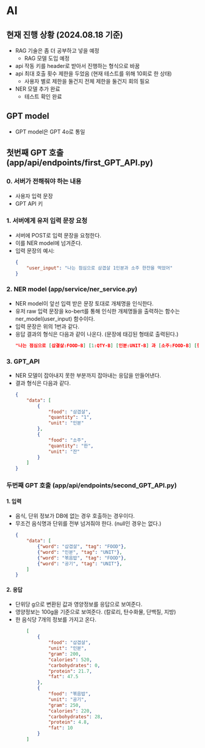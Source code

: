 # AI

## 현재 진행 상황 (2024.08.18 기준)
- RAG 기술은 좀 더 공부하고 넣을 예정 
    - RAG 모델 도입 예정
- api 작동 키를 header로 받아서 진행하는 형식으로 바꿈
- api 최대 호출 횟수 제한을 두었음 (현재 테스트를 위해 10회로 한 상태)
    - 사용자 별로 제한을 둘건지 전체 제한을 둘건지 회의 필요
- NER 모델 추가 완료 
    - 테스트 확인 완료

## GPT model
- GPT model은 GPT 4o로 통일

## 첫번째 GPT 호출 (app/api/endpoints/first_GPT_API.py)

### 0. 서버가 전해줘야 하는 내용
- 사용자 입력 문장
- GPT API 키

### 1. 서버에게 유저 입력 문장 요청 
- 서버에 POST로 입력 문장을 요청한다.
- 이를 NER model에 넘겨준다.
- 입력 문장의 예시:
    ```json 
    {
        "user_input": "나는 점심으로 삼겹살 1인분과 소주 한잔을 먹었어"
    }
    ``` 

### 2. NER model (app/service/ner_service.py)
- NER model이 앞선 입력 받은 문장 토대로 개체명을 인식한다.
- 유저 raw 입력 문장을 ko-bert를 통해 인식한 개체명들을 출력하는 함수는 ner_model(user_input) 함수이다.
- 입력 문장은 위의 1번과 같다.
- 응답 결과의 형식은 다음과 같이 나온다. (문장에 태깅된 형태로 출력된다.)
    ```json
    "나는 점심으로 [삽결살:FOOD-B] [1:QTY-B] [인분:UNIT-B] 과 [소주:FOOD-B] [한:QTY-B] [잔:UNIT-B] 을 먹었어"
    ```

### 3. GPT_API 
- NER 모델이 잡아내지 못한 부분까지 잡아내는 응답을 만들어낸다.
- 결과 형식은 다음과 같다.
    ```json
    {
        "data": [
            {
                "food": "삼겹살",
                "quantity": "1",
                "unit": "인분"
            },
            {
                "food": "소주",
                "quantity": "한",
                "unit": "잔"
            }
        ]
    }
    ```

### 두번째 GPT 호출 (app/api/endpoints/second_GPT_API.py)

#### 1. 입력
- 음식, 단위 정보가 DB에 없는 경우 호출하는 경우이다.
- 무조건 음식명과 단위를 전부 넘겨줘야 한다. (null인 경우는 없다.)
    ```json
    {
        "data": [
            {"word": "삽겹살", "tag": "FOOD"},
            {"word": "인분", "tag": "UNIT"},
            {"word": "볶음밥", "tag": "FOOD"},
            {"word": "공기", "tag": "UNIT"},
        ]
    }
    ``` 

#### 2. 응답
- 단위당 g으로 변환된 값과 영양정보를 응답으로 보여준다. 
- 영양정보는 100g을 기준으로 보여준다. (칼로리, 탄수화물, 단백질, 지방)
- 한 음식당 7개의 정보를 가지고 온다.
    ```json
        [
            {
                "food": "삽겹살",
                "unit": "인분",
                "gram": 200,
                "calories": 520,
                "carbohydrates": 0,
                "protein": 21.7,
                "fat": 47.5
            },
            {
                "food": "볶음밥",
                "unit": "공기",
                "gram": 250,
                "calories": 220,
                "carbohydrates": 28,
                "protein": 4.8,
                "fat": 10
            }
        ]
    ``` 